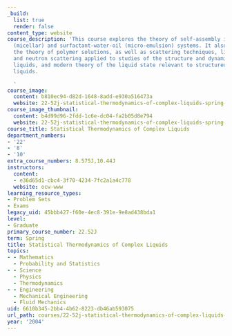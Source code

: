 ```yaml
---
_build:
  list: true
  render: false
content_type: website
course_description: 'This course explores the theory of self-assembly in surfactant-water
  (micellar) and surfactant-water-oil (micro-emulsion) systems. It also introduces
  the theory of polymer solutions, as well as scattering techniques, light, x-ray,
  and neutron scattering applied to studies of the structure and dynamics of complex
  liquids, and modern theory of the liquid state relevant to structured (supramolecular)
  liquids.

  '
course_image:
  content: b810ec94-d82d-1648-8add-e930a516473a
  website: 22-52j-statistical-thermodynamics-of-complex-liquids-spring-2004
course_image_thumbnail:
  content: b4d99d96-2fdd-1c6e-dc04-fa2b05d8e794
  website: 22-52j-statistical-thermodynamics-of-complex-liquids-spring-2004
course_title: Statistical Thermodynamics of Complex Liquids
department_numbers:
- '22'
- '8'
- '10'
extra_course_numbers: 8.575J,10.44J
instructors:
  content:
  - e36d65d1-cbc4-3f70-4234-7fc2a1a4c778
  website: ocw-www
learning_resource_types:
- Problem Sets
- Exams
legacy_uid: 45bbb427-f60e-4ec8-391e-9e8ad438bda1
level:
- Graduate
primary_course_number: 22.52J
term: Spring
title: Statistical Thermodynamics of Complex Liquids
topics:
- - Mathematics
  - Probability and Statistics
- - Science
  - Physics
  - Thermodynamics
- - Engineering
  - Mechanical Engineering
  - Fluid Mechanics
uid: 6610b345-2bb4-4b62-8223-db46ab593075
url_path: courses/22-52j-statistical-thermodynamics-of-complex-liquids-spring-2004
year: '2004'
---
```

